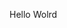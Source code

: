 Hello Wolrd



















































































































































































































































































































































































































































































































































































































































































































































































































































































































































































































































































































































































































































































































































































































































































































































































































































































































































































































































































































































































































































































































































































































































































































































































































































































































































































































































































































































































































































































































































































































































































































































































































































































































































































































































































































































































































































































































































































































